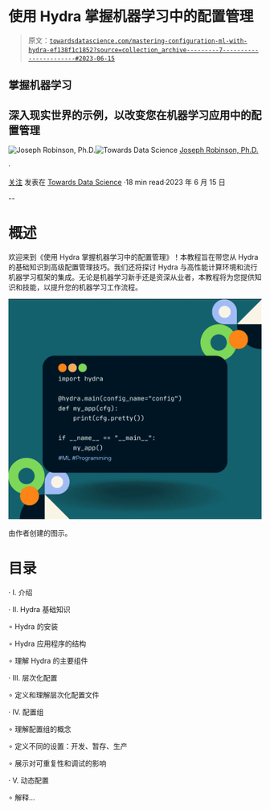 # 使用 Hydra 掌握机器学习中的配置管理

> 原文：[`towardsdatascience.com/mastering-configuration-ml-with-hydra-ef138f1c1852?source=collection_archive---------7-----------------------#2023-06-15`](https://towardsdatascience.com/mastering-configuration-ml-with-hydra-ef138f1c1852?source=collection_archive---------7-----------------------#2023-06-15)

## 掌握机器学习

## **深入现实世界的示例，以改变您在机器学习应用中的配置管理**

[](https://jvision.medium.com/?source=post_page-----ef138f1c1852--------------------------------)![Joseph Robinson, Ph.D.](https://jvision.medium.com/?source=post_page-----ef138f1c1852--------------------------------)[](https://towardsdatascience.com/?source=post_page-----ef138f1c1852--------------------------------)![Towards Data Science](https://towardsdatascience.com/?source=post_page-----ef138f1c1852--------------------------------) [Joseph Robinson, Ph.D.](https://jvision.medium.com/?source=post_page-----ef138f1c1852--------------------------------)

·

[关注](https://medium.com/m/signin?actionUrl=https%3A%2F%2Fmedium.com%2F_%2Fsubscribe%2Fuser%2F8049fa781539&operation=register&redirect=https%3A%2F%2Ftowardsdatascience.com%2Fmastering-configuration-ml-with-hydra-ef138f1c1852&user=Joseph+Robinson%2C+Ph.D.&userId=8049fa781539&source=post_page-8049fa781539----ef138f1c1852---------------------post_header-----------) 发表在 [Towards Data Science](https://towardsdatascience.com/?source=post_page-----ef138f1c1852--------------------------------) ·18 min read·2023 年 6 月 15 日[](https://medium.com/m/signin?actionUrl=https%3A%2F%2Fmedium.com%2F_%2Fvote%2Ftowards-data-science%2Fef138f1c1852&operation=register&redirect=https%3A%2F%2Ftowardsdatascience.com%2Fmastering-configuration-ml-with-hydra-ef138f1c1852&user=Joseph+Robinson%2C+Ph.D.&userId=8049fa781539&source=-----ef138f1c1852---------------------clap_footer-----------)

--

[](https://medium.com/m/signin?actionUrl=https%3A%2F%2Fmedium.com%2F_%2Fbookmark%2Fp%2Fef138f1c1852&operation=register&redirect=https%3A%2F%2Ftowardsdatascience.com%2Fmastering-configuration-ml-with-hydra-ef138f1c1852&source=-----ef138f1c1852---------------------bookmark_footer-----------)

# 概述

欢迎来到《使用 Hydra 掌握机器学习中的配置管理》！本教程旨在带您从 Hydra 的基础知识到高级配置管理技巧。我们还将探讨 Hydra 与高性能计算环境和流行机器学习框架的集成。无论是机器学习新手还是资深从业者，本教程将为您提供知识和技能，以提升您的机器学习工作流程。

![](img/0b40f058fc68be31777fd5f49573a055.png)

由作者创建的图示。

# 目录

· I. 介绍

· II. Hydra 基础知识

∘ Hydra 的安装

∘ Hydra 应用程序的结构

∘ 理解 Hydra 的主要组件

· III. 层次化配置

∘ 定义和理解层次化配置文件

· IV. 配置组

∘ 理解配置组的概念

∘ 定义不同的设置：开发、暂存、生产

∘ 展示对可重复性和调试的影响

· V. 动态配置

∘ 解释…
